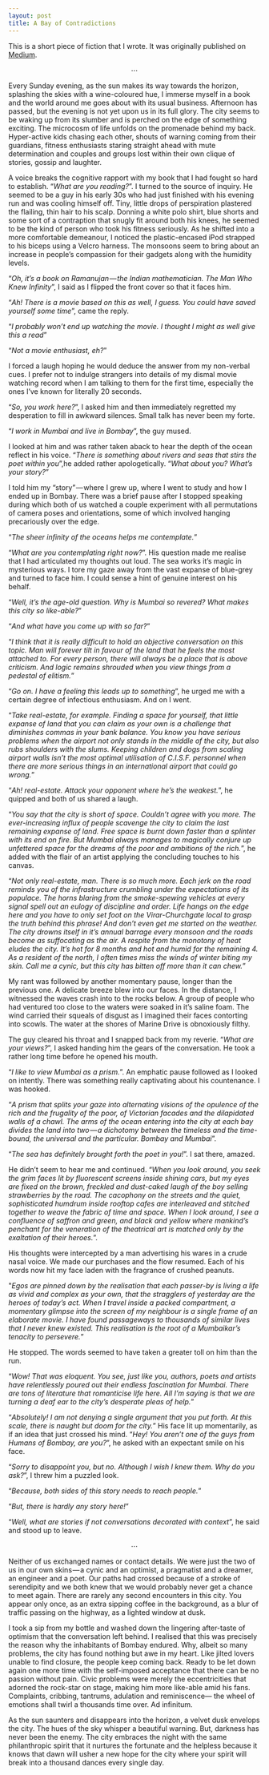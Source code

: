 ```yaml
---
layout: post
title: A Bay of Contradictions
---
```


This is a short piece of fiction that I wrote. It was originally published on [Medium](https://medium.com/@samyakdatta/a-bay-of-contradictions-ffaef38201a9#.vxwtiwix3).

$$ \cdots $$

Every Sunday evening, as the sun makes its way towards the horizon, splashing the skies with a wine-coloured hue, I immerse myself in a book and the world around me goes about with its usual business. Afternoon has passed, but the evening is not yet upon us in its full glory. The city seems to be waking up from its slumber and is perched on the edge of something exciting. The microcosm of life unfolds on the promenade behind my back. Hyper-active kids chasing each other, shouts of warning coming from their guardians, fitness enthusiasts staring straight ahead with mute determination and couples and groups lost within their own clique of stories, gossip and laughter.

A voice breaks the cognitive rapport with my book that I had fought so hard to establish. “*What are you reading?*”. I turned to the source of inquiry. He seemed to be a guy in his early 30s who had just finished with his evening run and was cooling himself off. Tiny, little drops of perspiration plastered the flailing, thin hair to his scalp. Donning a white polo shirt, blue shorts and some sort of a contraption that snugly fit around both his knees, he seemed to be the kind of person who took his fitness seriously. As he shifted into a more comfortable demeanour, I noticed the plastic-encased iPod strapped to his biceps using a Velcro harness. The monsoons seem to bring about an increase in people’s compassion for their gadgets along with the humidity levels.

“*Oh, it’s a book on Ramanujan — the Indian mathematician. The Man Who Knew Infinity*”, I said as I flipped the front cover so that it faces him.

“*Ah! There is a movie based on this as well, I guess. You could have saved yourself some time*”, came the reply.

“*I probably won’t end up watching the movie. I thought I might as well give this a read*”

“*Not a movie enthusiast, eh?*”

I forced a laugh hoping he would deduce the answer from my non-verbal cues. I prefer not to indulge strangers into details of my dismal movie watching record when I am talking to them for the first time, especially the ones I’ve known for literally 20 seconds.

“*So, you work here?*”, I asked him and then immediately regretted my desperation to fill in awkward silences. Small talk has never been my forte.

“*I work in Mumbai and live in Bombay*”, the guy mused.

I looked at him and was rather taken aback to hear the depth of the ocean reflect in his voice. “*There is something about rivers and seas that stirs the poet within you*”,he added rather apologetically. “*What about you? What’s your story?*”

I told him my “story” — where I grew up, where I went to study and how I ended up in Bombay. There was a brief pause after I stopped speaking during which both of us watched a couple experiment with all permutations of camera poses and orientations, some of which involved hanging precariously over the edge.

“*The sheer infinity of the oceans helps me contemplate.*”

“*What are you contemplating right now?*”. His question made me realise that I had articulated my thoughts out loud. The sea works it’s magic in mysterious ways. I tore my gaze away from the vast expanse of blue-grey and turned to face him. I could sense a hint of genuine interest on his behalf.

“*Well, it’s the age-old question. Why is Mumbai so revered? What makes this city so like-able?*”

“*And what have you come up with so far?*”

“*I think that it is really difficult to hold an objective conversation on this topic. Man will forever tilt in favour of the land that he feels the most attached to. For every person, there will always be a place that is above criticism. And logic remains shrouded when you view things from a pedestal of elitism.*”

“*Go on. I have a feeling this leads up to something*”, he urged me with a certain degree of infectious enthusiasm. And on I went.

“*Take real-estate, for example. Finding a space for yourself, that little expanse of land that you can claim as your own is a challenge that diminishes commas in your bank balance. You know you have serious problems when the airport not only stands in the middle of the city, but also rubs shoulders with the slums. Keeping children and dogs from scaling airport walls isn’t the most optimal utilisation of C.I.S.F. personnel when there are more serious things in an international airport that could go wrong.*”

“*Ah! real-estate. Attack your opponent where he’s the weakest.*”, he quipped and both of us shared a laugh.

“*You say that the city is short of space. Couldn’t agree with you more. The ever-increasing influx of people scavenge the city to claim the last remaining expanse of land. Free space is burnt down faster than a splinter with its end on fire. But Mumbai always manages to magically conjure up unfettered space for the dreams of the poor and ambitions of the rich.*”, he added with the flair of an artist applying the concluding touches to his canvas.

“*Not only real-estate, man. There is so much more. Each jerk on the road reminds you of the infrastructure crumbling under the expectations of its populace. The horns blaring from the smoke-spewing vehicles at every signal spell out an eulogy of discipline and order. Life hangs on the edge here and you have to only set foot on the Virar-Churchgate local to grasp the truth behind this phrase! And don’t even get me started on the weather. The city drowns itself in it’s annual barrage every monsoon and the roads become as suffocating as the air. A respite from the monotony of heat eludes the city. It’s hot for 8 months and hot and humid for the remaining 4. As a resident of the north, I often times miss the winds of winter biting my skin. Call me a cynic, but this city has bitten off more than it can chew.*”

My rant was followed by another momentary pause, longer than the previous one. A delicate breeze blew into our faces. In the distance, I witnessed the waves crash into to the rocks below. A group of people who had ventured too close to the waters were soaked in it’s saline foam. The wind carried their squeals of disgust as I imagined their faces contorting into scowls. The water at the shores of Marine Drive is obnoxiously filthy.

The guy cleared his throat and I snapped back from my reverie. “*What are your views?*”, I asked handing him the gears of the conversation. He took a rather long time before he opened his mouth.

“*I like to view Mumbai as a prism.*”. An emphatic pause followed as I looked on intently. There was something really captivating about his countenance. I was hooked.

“*A prism that splits your gaze into alternating visions of the opulence of the rich and the frugality of the poor, of Victorian facades and the dilapidated walls of a chawl. The arms of the ocean entering into the city at each bay divides the land into two — a dichotomy between the timeless and the time-bound, the universal and the particular. Bombay and Mumbai*”.

“*The sea has definitely brought forth the poet in you!*”. I sat there, amazed.

He didn’t seem to hear me and continued. “*When you look around, you seek the grim faces lit by fluorescent screens inside shining cars, but my eyes are fixed on the brown, freckled and dust-caked laugh of the boy selling strawberries by the road. The cacophony on the streets and the quiet, sophisticated humdrum inside rooftop cafes are interleaved and stitched together to weave the fabric of time and space. When I look around, I see a confluence of saffron and green, and black and yellow where mankind’s penchant for the veneration of the theatrical art is matched only by the exaltation of their heroes.*”.

His thoughts were intercepted by a man advertising his wares in a crude nasal voice. We made our purchases and the flow resumed. Each of his words now hit my face laden with the fragrance of crushed peanuts.

"*Egos are pinned down by the realisation that each passer-by is living a life as vivid and complex as your own, that the stragglers of yesterday are the heroes of today’s act. When I travel inside a packed compartment, a momentary glimpse into the screen of my neighbour is a single frame of an elaborate movie. I have found passageways to thousands of similar lives that I never knew existed. This realisation is the root of a Mumbaikar’s tenacity to persevere.*”

He stopped. The words seemed to have taken a greater toll on him than the run.

“*Wow! That was eloquent. You see, just like you, authors, poets and artists have relentlessly poured out their endless fascination for Mumbai. There are tons of literature that romanticise life here. All I’m saying is that we are turning a deaf ear to the city’s desperate pleas of help.*”

“*Absolutely! I am not denying a single argument that you put forth. At this scale, there is naught but doom for the city.*” His face lit up momentarily, as if an idea that just crossed his mind. “*Hey! You aren’t one of the guys from Humans of Bombay, are you?*”, he asked with an expectant smile on his face.

“*Sorry to disappoint you, but no. Although I wish I knew them. Why do you ask?*”, I threw him a puzzled look.

“*Because, both sides of this story needs to reach people.*”

“*But, there is hardly any story here!*”

“*Well, what are stories if not conversations decorated with context*”, he said and stood up to leave.

$$ \cdots $$

Neither of us exchanged names or contact details. We were just the two of us in our own skins — a cynic and an optimist, a pragmatist and a dreamer, an engineer and a poet. Our paths had crossed because of a stroke of serendipity and we both knew that we would probably never get a chance to meet again. There are rarely any second encounters in this city. You appear only once, as an extra sipping coffee in the background, as a blur of traffic passing on the highway, as a lighted window at dusk.

I took a sip from my bottle and washed down the lingering after-taste of optimism that the conversation left behind. I realised that this was precisely the reason why the inhabitants of Bombay endured. Why, albeit so many problems, the city has found nothing but awe in my heart. Like jilted lovers unable to find closure, the people keep coming back. Ready to be let down again one more time with the self-imposed acceptance that there can be no passion without pain. Civic problems were merely the eccentricities that adorned the rock-star on stage, making him more like-able amid his fans. Complaints, cribbing, tantrums, adulation and reminiscence— the wheel of emotions shall twirl a thousands time over. Ad infinitum.

As the sun saunters and disappears into the horizon, a velvet dusk envelops the city. The hues of the sky whisper a beautiful warning. But, darkness has never been the enemy. The city embraces the night with the same philanthropic spirit that it nurtures the fortunate and the helpless because it knows that dawn will usher a new hope for the city where your spirit will break into a thousand dances every single day.
